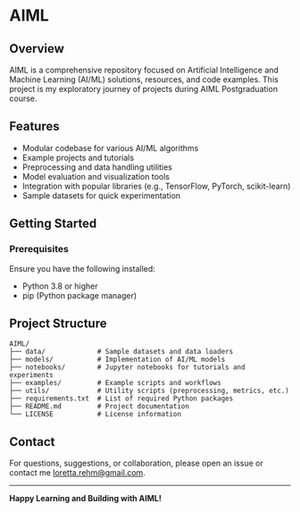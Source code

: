 # AIML

## Overview

AIML is a comprehensive repository focused on Artificial Intelligence and Machine Learning (AI/ML) solutions, resources, and code examples. This project is my exploratory journey of projects during AIML Postgraduation course.

## Features

- Modular codebase for various AI/ML algorithms
- Example projects and tutorials
- Preprocessing and data handling utilities
- Model evaluation and visualization tools
- Integration with popular libraries (e.g., TensorFlow, PyTorch, scikit-learn)
- Sample datasets for quick experimentation

## Getting Started

### Prerequisites

Ensure you have the following installed:
- Python 3.8 or higher
- pip (Python package manager)

## Project Structure

```
AIML/
├── data/             # Sample datasets and data loaders
├── models/           # Implementation of AI/ML models
├── notebooks/        # Jupyter notebooks for tutorials and experiments
├── examples/         # Example scripts and workflows
├── utils/            # Utility scripts (preprocessing, metrics, etc.)
├── requirements.txt  # List of required Python packages
├── README.md         # Project documentation
└── LICENSE           # License information
```

## Contact

For questions, suggestions, or collaboration, please open an issue or contact me <loretta.rehm@gmail.com>.

---

**Happy Learning and Building with AIML!**
